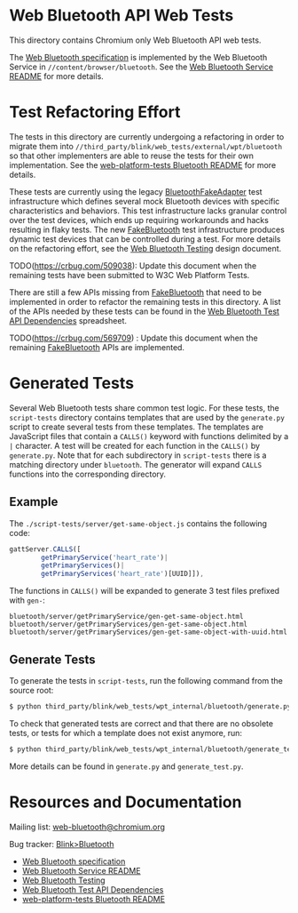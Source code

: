 # Web Bluetooth API Web Tests

This directory contains Chromium only Web Bluetooth API web tests.

The [Web Bluetooth specification] is implemented by the Web Bluetooth Service
in `//content/browser/bluetooth`. See the [Web Bluetooth Service README] for
more details.

[Web Bluetooth specification]: https://WebBluetoothCG.github.io/web-bluetooth
[Web Bluetooth Service README]: ../../../../content/browser/bluetooth/README.md

# Test Refactoring Effort

The tests in this directory are currently undergoing a refactoring in order to
migrate them into `//third_party/blink/web_tests/external/wpt/bluetooth` so that
other implementers are able to reuse the tests for their own implementation.
See the [web-platform-tests Bluetooth README] for more details.

These tests are currently using the legacy [BluetoothFakeAdapter] test
infrastructure which defines several mock Bluetooth devices with specific
characteristics and behaviors. This test infrastructure lacks granular
control over the test devices, which ends up requiring workarounds and hacks
resulting in flaky tests. The new [FakeBluetooth] test infrastructure
produces dynamic test devices that can be controlled during a test. For more
details on the refactoring effort, see the [Web Bluetooth Testing] design
document.

TODO(https://crbug.com/509038): Update this document when the remaining tests
have been submitted to W3C Web Platform Tests.

There are still a few APIs missing from [FakeBluetooth] that need to be
implemented in order to refactor the remaining tests in this directory. A list
of the APIs needed by these tests can be found in the [Web Bluetooth Test API
Dependencies] spreadsheet.

TODO(https://crbug.com/569709) : Update this document when the remaining
[FakeBluetooth] APIs are implemented.

[BluetoothFakeAdapter]:
../../../../content/shell/browser/web_test/web_test_bluetooth_adapter_provider.h
[FakeBluetooth]:
../../../../device/bluetooth/test/fake_bluetooth.h
[Web Bluetooth Testing]:
https://docs.google.com/document/d/1Nhv_oVDCodd1pEH_jj9k8gF4rPGb_84VYaZ9IG8M_WY
[Web Bluetooth Test API Dependencies]:
https://docs.google.com/spreadsheets/d/1L4t6Um9lpoyv17rlm3EBXIP6bxEQG4klVCwF1SANHa4
[web-platform-tests Bluetooth README]: ../external/wpt/bluetooth/README.md

# Generated Tests

Several Web Bluetooth tests share common test logic. For these tests, the
`script-tests` directory contains templates that are used by the
`generate.py` script to create several tests from these templates. The
templates are JavaScript files that contain a `CALLS()` keyword with
functions delimited by a `|` character. A test will be created for each
function in the `CALLS()` by `generate.py`. Note that for each subdirectory
in `script-tests` there is a matching directory under `bluetooth`. The
generator will expand `CALLS` functions into the corresponding directory.

## Example

The `./script-tests/server/get-same-object.js` contains the following
code:

```js
gattServer.CALLS([
        getPrimaryService('heart_rate')|
        getPrimaryServices()|
        getPrimaryServices('heart_rate')[UUID]]),
```

The functions in `CALLS()` will be expanded to generate 3 test files prefixed
with `gen-`:

```
bluetooth/server/getPrimaryService/gen-get-same-object.html
bluetooth/server/getPrimaryServices/gen-get-same-object.html
bluetooth/server/getPrimaryServices/gen-get-same-object-with-uuid.html
```

## Generate Tests

To generate the tests in `script-tests`, run the following command from the
source root:

```sh
$ python third_party/blink/web_tests/wpt_internal/bluetooth/generate.py
```

To check that generated tests are correct and that there are no obsolete tests,
or tests for which a template does not exist anymore, run:

```sh
$ python third_party/blink/web_tests/wpt_internal/bluetooth/generate_test.py
```

More details can be found in `generate.py` and `generate_test.py`.

# Resources and Documentation

Mailing list: web-bluetooth@chromium.org

Bug tracker: [Blink>Bluetooth]

* [Web Bluetooth specification]
* [Web Bluetooth Service README]
* [Web Bluetooth Testing]
* [Web Bluetooth Test API Dependencies]
* [web-platform-tests Bluetooth README]

[Blink>Bluetooth]: https://bugs.chromium.org/p/chromium/issues/list?q=component%3ABlink%3EBluetooth&can=2
